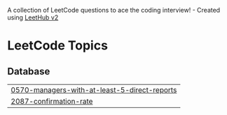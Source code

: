 A collection of LeetCode questions to ace the coding interview! - Created using [LeetHub v2](https://github.com/arunbhardwaj/LeetHub-2.0)
<!---LeetCode Topics Start-->
# LeetCode Topics
## Database
|  |
| ------- |
| [0570-managers-with-at-least-5-direct-reports](https://github.com/HwangJerry/problem-solving/tree/master/0570-managers-with-at-least-5-direct-reports) |
| [2087-confirmation-rate](https://github.com/HwangJerry/problem-solving/tree/master/2087-confirmation-rate) |
<!---LeetCode Topics End-->
